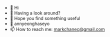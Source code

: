 - 👋 Hi
- 👀 Having a look around?
- 🌱 Hope you find something useful
- 💞️ annyeonghaseyo
- 📫 How to reach me: markchanec@gmail.com

<!---
markchanec/markchanec is a ✨ special ✨ repository because its `README.md` (this file) appears on your GitHub profile.
You can click the Preview link to take a look at your changes.
--->
